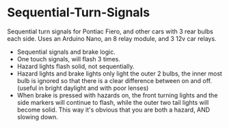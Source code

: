 # Sequential-Turn-Signals
Sequential turn signals for Pontiac Fiero, and other cars with 3 rear bulbs each side. Uses an Arduino Nano, an 8 relay module, and 3 12v car relays.

- Sequential signals and brake logic.
- One touch signals, will flash 3 times.
- Hazard lights flash solid, not sequentially.
- Hazard lights and brake lights only light the outer 2 bulbs, the inner most bulb is ignored so that there is a clear difference between on and off. (useful in bright daylight and with poor lenses)
- When brake is pressed with hazards on, the front turning lights and the side markers will continue to flash, while the outer two tail lights will become solid. This way it's obvious that you are both a hazard, AND slowing down.
